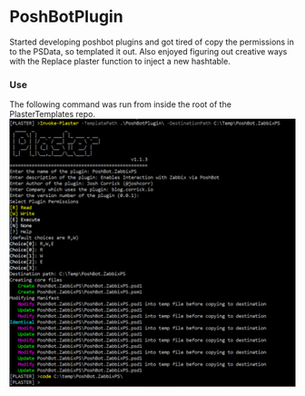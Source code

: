 # PoshBotPlugin

Started developing poshbot plugins and got tired of copy the permissions in to the PSData, so templated it out. Also enjoyed figuring out creative ways with the Replace plaster function to inject a new hashtable.

### Use
The following command was run from inside the root of the PlasterTemplates repo.
![PoshBotPlugin](basefiles/example.PNG)